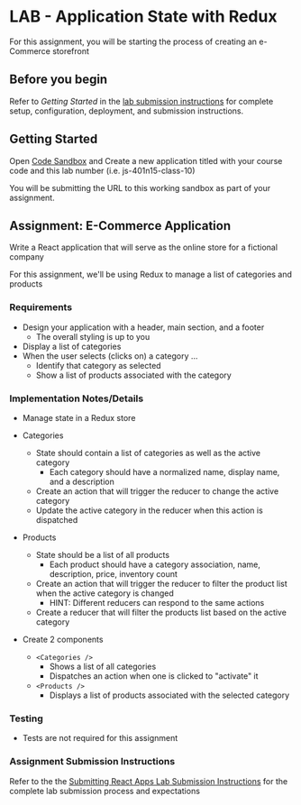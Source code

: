 # LAB - Application State with Redux

For this assignment, you will be starting the process of creating an e-Commerce storefront

## Before you begin

Refer to *Getting Started*  in the [lab submission instructions](../../../reference/submission-instructions/labs/README.md) for complete setup, configuration, deployment, and submission instructions.

## Getting Started

Open [Code Sandbox](http://codesandbox.io) and Create a new application titled with your course code and this lab number (i.e. js-401n15-class-10)

You will be submitting the URL to this working sandbox as part of your assignment.

## Assignment: E-Commerce Application

Write a React application that will serve as the online store for a fictional company

For this assignment, we'll be using Redux to manage a list of categories and products

### Requirements

- Design your application with a header, main section, and a footer
  - The overall styling is up to you
- Display a list of categories
- When the user selects (clicks on) a category ...
  - Identify that category as selected
  - Show a list of products associated with the category

### Implementation Notes/Details

- Manage state in a Redux store
- Categories
  - State should contain a list of categories as well as the active category
    - Each category should have a normalized name, display name, and a description
  - Create an action that will trigger the reducer to change the active category
  - Update the active category in the reducer when this action is dispatched
- Products
  - State should be a list of all products
    - Each product should have a category association, name, description, price, inventory count
  - Create an action that will trigger the reducer to filter the product list when the active category is changed
    - HINT: Different reducers can respond to the same actions
  - Create a reducer that will filter the products list based on the active category

- Create 2 components
  - `<Categories />`
    - Shows a list of all categories
    - Dispatches an action when one is clicked to "activate" it
  - `<Products />`
    - Displays a list of products associated with the selected category

### Testing

- Tests are not required for this assignment

### Assignment Submission Instructions

Refer to the the [Submitting React Apps Lab Submission Instructions](../../../reference/submission-instructions/labs/react-apps.md) for the complete lab submission process and expectations

